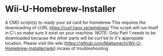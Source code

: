 # Wii-U-Homebrew-Installer
A CMD script(s) to ready your sd card for homebrew
This requires the downloading of cURL https://curl.haxx.se/windows/
This scrpit will run itself in C:\ so make sure it exist on your machine.
NOTE: Only Part 1 needs to be downloaded because the other parts will be curl'ed to it's appropiate location.
Please visit the wiki (https://github.com/Mattamech/Wii-U-Homebrew-Installer/wiki) incase of troubleshooting
